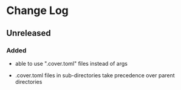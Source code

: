 # Change Log


## Unreleased


### Added

-   able to use ".cover.toml" files instead of args

-   .cover.toml files in sub-directories take precedence over parent directories
